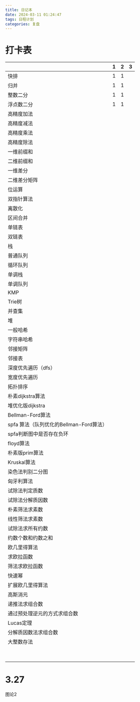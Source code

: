 ```yaml
---
title: 日记本
date: 2024-03-11 01:24:47
tags: 日程计划
categories: 复盘
---
```


#  打卡表

|                                         | 1    | 2    | 3    |
| --------------------------------------- | ---- | ---- | ---- |
| 快排                                    | 1    | 1    |      |
| 归并                                    | 1    | 1    |      |
| 整数二分                                | 1    | 1    |      |
| 浮点数二分                              | 1    | 1    |      |
| 高精度加法                              |      |      |      |
| 高精度减法                              |      |      |      |
| 高精度乘法                              |      |      |      |
| 高精度除法                              |      |      |      |
| 一维前缀和                              |      |      |      |
| 二维前缀和                              |      |      |      |
| 一维差分                                |      |      |      |
| 二维差分矩阵                            |      |      |      |
| 位运算                                  |      |      |      |
| 双指针算法                              |      |      |      |
| 离散化                                  |      |      |      |
| 区间合并                                |      |      |      |
| 单链表                                  |      |      |      |
| 双链表                                  |      |      |      |
| 栈                                      |      |      |      |
| 普通队列                                |      |      |      |
| 循环队列                                |      |      |      |
| 单调栈                                  |      |      |      |
| 单调队列                                |      |      |      |
| KMP                                     |      |      |      |
| Trie树                                  |      |      |      |
| 并查集                                  |      |      |      |
| 堆                                      |      |      |      |
| 一般哈希                                |      |      |      |
| 字符串哈希                              |      |      |      |
| 邻接矩阵                                |      |      |      |
| 邻接表                                  |      |      |      |
| 深度优先遍历（dfs）                     |      |      |      |
| 宽度优先遍历                            |      |      |      |
| 拓扑排序                                |      |      |      |
| 朴素dijkstra算法                        |      |      |      |
| 堆优化版dijkstra                        |      |      |      |
| Bellman-Ford算法                        |      |      |      |
| spfa 算法（队列优化的Bellman-Ford算法） |      |      |      |
| spfa判断图中是否存在负环                |      |      |      |
| floyd算法                               |      |      |      |
| 朴素版prim算法                          |      |      |      |
| Kruskal算法                             |      |      |      |
| 染色法判别二分图                        |      |      |      |
| 匈牙利算法                              |      |      |      |
| 试除法判定质数                          |      |      |      |
| 试除法分解质因数                        |      |      |      |
| 朴素筛法求素数                          |      |      |      |
| 线性筛法求素数                          |      |      |      |
| 试除法求所有约数                        |      |      |      |
| 约数个数和约数之和                      |      |      |      |
| 欧几里得算法                            |      |      |      |
| 求欧拉函数                              |      |      |      |
| 筛法求欧拉函数                          |      |      |      |
| 快速幂                                  |      |      |      |
| 扩展欧几里得算法                        |      |      |      |
| 高斯消元                                |      |      |      |
| 递推法求组合数                          |      |      |      |
| 通过预处理逆元的方式求组合数            |      |      |      |
| Lucas定理                               |      |      |      |
| 分解质因数法求组合数                    |      |      |      |
| 大整数存法                              |      |      |      |
|                                         |      |      |      |
|                                         |      |      |      |
|                                         |      |      |      |
|                                         |      |      |      |
|                                         |      |      |      |
|                                         |      |      |      |
|                                         |      |      |      |
|                                         |      |      |      |

# 3.27

图论2

